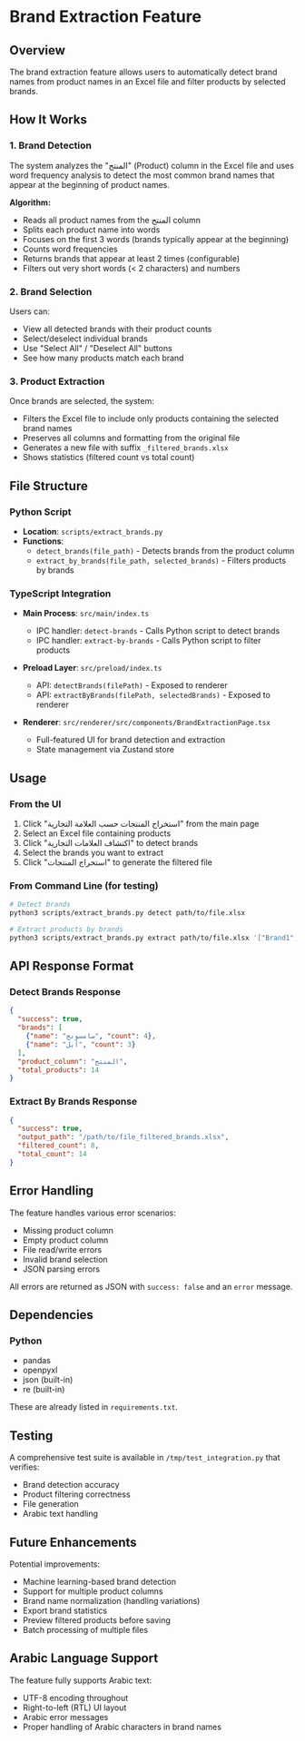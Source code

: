 # Brand Extraction Feature

## Overview

The brand extraction feature allows users to automatically detect brand names from product names in an Excel file and filter products by selected brands.

## How It Works

### 1. Brand Detection

The system analyzes the "المنتج" (Product) column in the Excel file and uses word frequency analysis to detect the most common brand names that appear at the beginning of product names.

**Algorithm:**
- Reads all product names from the المنتج column
- Splits each product name into words
- Focuses on the first 3 words (brands typically appear at the beginning)
- Counts word frequencies
- Returns brands that appear at least 2 times (configurable)
- Filters out very short words (< 2 characters) and numbers

### 2. Brand Selection

Users can:
- View all detected brands with their product counts
- Select/deselect individual brands
- Use "Select All" / "Deselect All" buttons
- See how many products match each brand

### 3. Product Extraction

Once brands are selected, the system:
- Filters the Excel file to include only products containing the selected brand names
- Preserves all columns and formatting from the original file
- Generates a new file with suffix `_filtered_brands.xlsx`
- Shows statistics (filtered count vs total count)

## File Structure

### Python Script
- **Location**: `scripts/extract_brands.py`
- **Functions**:
  - `detect_brands(file_path)` - Detects brands from the product column
  - `extract_by_brands(file_path, selected_brands)` - Filters products by brands

### TypeScript Integration
- **Main Process**: `src/main/index.ts`
  - IPC handler: `detect-brands` - Calls Python script to detect brands
  - IPC handler: `extract-by-brands` - Calls Python script to filter products
  
- **Preload Layer**: `src/preload/index.ts`
  - API: `detectBrands(filePath)` - Exposed to renderer
  - API: `extractByBrands(filePath, selectedBrands)` - Exposed to renderer

- **Renderer**: `src/renderer/src/components/BrandExtractionPage.tsx`
  - Full-featured UI for brand detection and extraction
  - State management via Zustand store

## Usage

### From the UI

1. Click "استخراج المنتجات حسب العلامة التجارية" from the main page
2. Select an Excel file containing products
3. Click "اكتشاف العلامات التجارية" to detect brands
4. Select the brands you want to extract
5. Click "استخراج المنتجات" to generate the filtered file

### From Command Line (for testing)

```bash
# Detect brands
python3 scripts/extract_brands.py detect path/to/file.xlsx

# Extract products by brands
python3 scripts/extract_brands.py extract path/to/file.xlsx '["Brand1", "Brand2"]'
```

## API Response Format

### Detect Brands Response
```json
{
  "success": true,
  "brands": [
    {"name": "سامسونج", "count": 4},
    {"name": "أبل", "count": 3}
  ],
  "product_column": "المنتج",
  "total_products": 14
}
```

### Extract By Brands Response
```json
{
  "success": true,
  "output_path": "/path/to/file_filtered_brands.xlsx",
  "filtered_count": 8,
  "total_count": 14
}
```

## Error Handling

The feature handles various error scenarios:
- Missing product column
- Empty product column
- File read/write errors
- Invalid brand selection
- JSON parsing errors

All errors are returned as JSON with `success: false` and an `error` message.

## Dependencies

### Python
- pandas
- openpyxl
- json (built-in)
- re (built-in)

These are already listed in `requirements.txt`.

## Testing

A comprehensive test suite is available in `/tmp/test_integration.py` that verifies:
- Brand detection accuracy
- Product filtering correctness
- File generation
- Arabic text handling

## Future Enhancements

Potential improvements:
- Machine learning-based brand detection
- Support for multiple product columns
- Brand name normalization (handling variations)
- Export brand statistics
- Preview filtered products before saving
- Batch processing of multiple files

## Arabic Language Support

The feature fully supports Arabic text:
- UTF-8 encoding throughout
- Right-to-left (RTL) UI layout
- Arabic error messages
- Proper handling of Arabic characters in brand names
